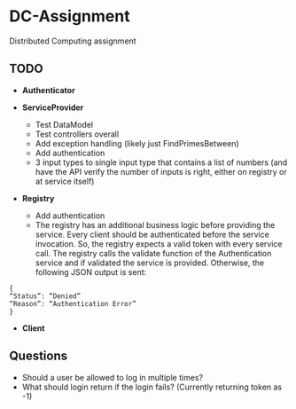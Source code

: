 # DC-Assignment
Distributed Computing assignment

## TODO
- **Authenticator**
- **ServiceProvider**
  - Test DataModel
  - Test controllers overall
  - Add exception handling (likely just FindPrimesBetween)
  - Add authentication
  - 3 input types to single input type that contains a list of numbers (and have the API verify the number of inputs is right, either on registry or at service itself)

- **Registry**
  - Add authentication
  - The registry has an additional business logic before providing the service. Every client should 
be authenticated before the service invocation. So, the registry expects a valid token with 
every service call. The registry calls the validate function of the Authentication service and if 
validated the service is provided. Otherwise, the following JSON output is sent:
```
{
“Status”: “Denied”
“Reason”: “Authentication Error”
}
```
- **Client**


## Questions
- Should a user be allowed to log in multiple times?
- What should login return if the login fails? (Currently returning token as -1)
